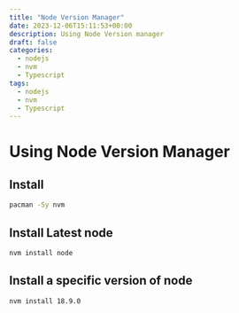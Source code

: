 ```yaml
---
title: "Node Version Manager"
date: 2023-12-06T15:11:53+00:00
description: Using Node Version manager
draft: false
categories:
  - nodejs
  - nvm
  - Typescript
tags:
  - nodejs
  - nvm
  - Typescript
---
```

# Using Node Version Manager

## Install
```bash
pacman -Sy nvm
```

## Install Latest node

```bash
nvm install node
```

## Install a specific version of node

```bash
nvm install 18.9.0
```
